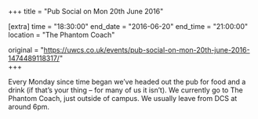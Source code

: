 +++
title = "Pub Social on Mon 20th June 2016"

[extra]
time = "18:30:00"
end_date = "2016-06-20"
end_time = "21:00:00"
location = "The Phantom Coach"

original = "https://uwcs.co.uk/events/pub-social-on-mon-20th-june-2016-1474489118317/"    
+++

Every Monday since time began we’ve headed out the pub for food and a drink (if that’s your thing – for many of us it isn’t). We currently go to The Phantom Coach, just outside of campus. We usually leave from DCS at around 6pm.


